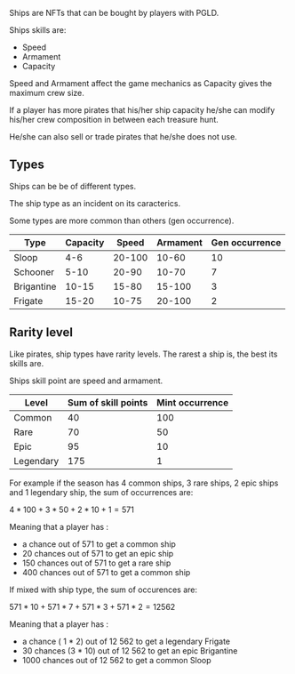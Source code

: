 Ships are NFTs that can be bought by players with PGLD.

Ships skills are:
- Speed
- Armament
- Capacity

Speed and Armament affect the game mechanics as Capacity gives the maximum crew size.

If a player has more pirates that his/her ship capacity he/she can modify his/her crew composition in between each treasure hunt.

He/she can also sell or trade pirates that he/she does not use.

## Types

Ships can be be of different types.

The ship type as an incident on its caracterics. 

Some types are more common than others (gen occurrence).

| Type       	| Capacity 	| Speed  	| Armament 	| Gen occurrence 	|
|------------	|----------	|--------	|----------	|-----------------	|
| Sloop      	| 4-6      	| 20-100 	| 10-60    	| 10              	|
| Schooner   	| 5-10     	| 20-90 	| 10-70    	| 7               	|
| Brigantine 	| 10-15    	| 15-80 	| 15-100   	| 3               	|
| Frigate    	| 15-20    	| 10-75  	| 20-100   	| 2               	|

## Rarity level

Like pirates, ship types have rarity levels. The rarest a ship is, the best its skills are.

Ships skill point are speed and armament.

| Level     | Sum of skill points | Mint occurrence|
|-----------|---------------------|----------------|
| Common    | 40                  | 100            |
| Rare      | 70                  | 50             |
| Epic      | 95                  | 10             |
| Legendary | 175                 | 1              |


For example if the season has 4 common ships, 3 rare ships, 2 epic ships and 1 legendary ship, the sum of occurrences are:

$4 * 100 + 3 * 50 + 2 * 10 + 1 = 571$

Meaning that a player has :
- a chance out of 571 to get a common ship
- 20 chances out of 571 to get an epic ship
- 150 chances out of 571 to get a rare ship
- 400 chances out of 571 to get a common ship

If mixed with ship type, the sum of occurences are:

$571 * 10 + 571 * 7 + 571 * 3 + 571 * 2 = 12 562$

Meaning that a player has :
- a chance ( 1 * 2) out of 12 562 to get a legendary Frigate
- 30 chances (3 * 10) out of 12 562 to get an epic Brigantine
- 1000 chances out of 12 562 to get a common Sloop